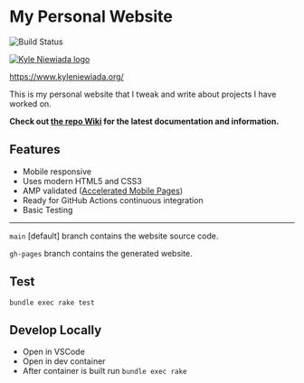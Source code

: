 # My Personal Website

![Build Status](https://github.com/aav7fl/website/actions/workflows/github-pages.yml/badge.svg)

[![Kyle Niewiada logo](https://user-images.githubusercontent.com/3487107/63467880-73b38880-c434-11e9-97d9-46c6d3e2f1ec.png)](https://www.kyleniewiada.org/)

https://www.kyleniewiada.org/

This is my personal website that I tweak and write about projects I have worked on.

**Check out [the repo Wiki](https://github.com/aav7fl/website/wiki) for the latest documentation and information.**

## Features
- Mobile responsive
- Uses modern HTML5 and CSS3
- AMP validated ([Accelerated Mobile Pages](https://amp.dev/))
- Ready for GitHub Actions continuous integration
- Basic Testing

---

`main` [default] branch contains the website source code.

`gh-pages` branch contains the generated website.

## Test

`bundle exec rake test`

## Develop Locally

- Open in VSCode
- Open in dev container
- After container is built run `bundle exec rake`
